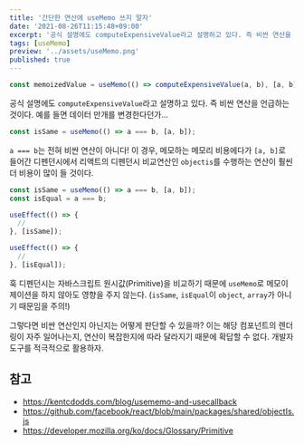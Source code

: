 ```yaml
---
title: '간단한 연산에 useMemo 쓰지 말자'
date: '2021-08-26T11:15:48+09:00'
excerpt: '공식 설명에도 computeExpensiveValue라고 설명하고 있다. 즉 비싼 연산을 언급하는 것이다. `a === b`는 비싼 연산이 아니다!'
tags: [useMemo]
preview: '../assets/useMemo.png'
published: true
---
```


```ts
const memoizedValue = useMemo(() => computeExpensiveValue(a, b), [a, b]);
```

공식 설명에도 `computeExpensiveValue`라고 설명하고 있다. 즉 비싼 연산을 언급하는 것이다. 예를 들면 데이터 만개를 변경한다던가...

```ts
const isSame = useMemo(() => a === b, [a, b]);
```

`a === b`는 전혀 비싼 연산이 아니다! 이 경우, 메모하는 메모리 비용에다가 `[a, b]`로 들어간 디펜던시에서 리액트의 디펜던시 비교연산인 `objectis`를 수행하는 연산이 훨씬 더 비용이 많이 들 것이다.

```ts
const isSame = useMemo(() => a === b, [a, b]);
const isEqual = a === b;

useEffect(() => {
  //
}, [isSame]);

useEffect(() => {
  //
}, [isEqual]);
```

훅 디펜던시는 자바스크립트 원시값(Primitive)을 비교하기 때문에 `useMemo`로 메모이제이션을 하지 않아도 영향을 주지 않는다. (`isSame`, `isEqual`이 `object`, `array`가 아니기 때문임을 주의!)

그렇다면 비싼 연산인지 아닌지는 어떻게 판단할 수 있을까? 이는 해당 컴포넌트의 렌더링이 자주 일어나는지, 연산이 복잡한지에 따라 달라지기 때문에 확답할 수 없다. 개발자도구를 적극적으로 활용하자.

## 참고

- https://kentcdodds.com/blog/usememo-and-usecallback
- https://github.com/facebook/react/blob/main/packages/shared/objectIs.js
- https://developer.mozilla.org/ko/docs/Glossary/Primitive
